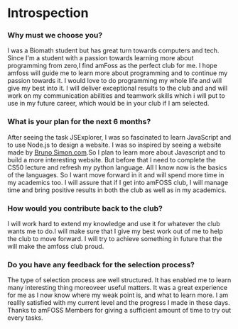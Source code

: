 # Introspection
### Why must we choose you?
   I was a Biomath student but has great turn towards computers and tech. Since I'm a student with a passion towards learning more about programming from zero,I find amFoss as the perfect club for me. I hope amfoss will guide me to learn more about programming and to continue my passion towards it. I would love to do programming my whole life and will give my best into it. I will deliver exceptional results to the club and and will work on my communication abilities and teamwork skills which i will put to use in my future career, which would be in your club if I am selected.
### What is your plan for the next 6 months?
After seeing the task JSExplorer, I was so fascinated to learn JavaScript and to use Node.js to design a website. I was so inspired by seeing a website made by [Bruno Simon.com](https://bruno-simon.com/).So I plan to learn more about Javascript and to build a more interesting website. But before that I need to complete the CS50 lecture and refresh my python language. All I know now is the basics of the languages. So I want move forward in it and will spend more time in my academics too. I will assure that if I get into amFOSS club, I will manage time and bring positive results in both the club as well as in my academics.
### How would you contribute back to the club?
I will work hard to extend my knowledge and use it for whatever the club wants me to do.I will make sure that I give my best work out of me to help the club to move forward. I will try to achieve something in future that the will make the amfoss club proud.
### Do you have any feedback for the selection process?
The type of selection process are well structured. It has enabled me to learn many interesting thing moreoveer useful matters. It was a great experience for me as I now know where my weak point is, and what to learn more. I am reallly satisfied with my current level and the progress I made in these days. Thanks to amFOSS Members for giving a sufficient amount of time to try out every tasks. 
